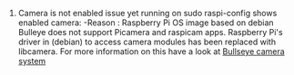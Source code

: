 1. Camera is not enabled issue yet running on sudo raspi-config shows enabled camera:
   -Reason : Raspberry Pi OS image based on debian Bulleye does not support Picamera and raspicam apps. Raspberry Pi's driver in (debian) to access camera modules has
   been replaced with libcamera. For more information on this have a look at [Bullseye camera system](https://www.raspberrypi.com/news/bullseye-camera-system/) 
